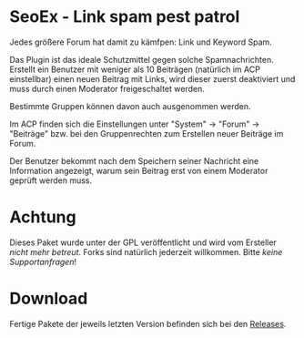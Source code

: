 # SeoEx - Link spam pest patrol

Jedes größere Forum hat damit zu kämfpen: Link und Keyword Spam.

Das Plugin ist das ideale Schutzmittel gegen solche Spamnachrichten. Erstellt ein Benutzer mit weniger als 10 Beiträgen (natürlich im ACP einstellbar) einen neuen Beitrag mit Links, wird dieser zuerst deaktiviert und muss durch einen Moderator freigeschaltet werden.

Bestimmte Gruppen können davon auch ausgenommen werden.

Im ACP finden sich die Einstellungen unter "System" -> "Forum" -> "Beiträge" bzw. bei den Gruppenrechten zum Erstellen neuer Beiträge im Forum.

Der Benutzer bekommt nach dem Speichern seiner Nachricht eine Information angezeigt, warum sein Beitrag erst von einem Moderator geprüft werden muss.

# Achtung
Dieses Paket wurde unter der GPL veröffentlicht und wird vom Ersteller *nicht mehr betreut*. Forks sind natürlich jederzeit willkommen. Bitte *keine Supportanfragen*!

# Download
Fertige Pakete der jeweils letzten Version befinden sich bei den [Releases](releases/).